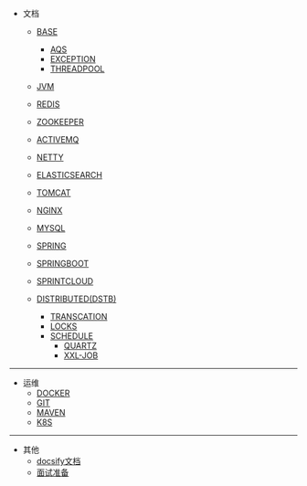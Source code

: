 * 文档

  - [BASE](docs/base/)
  	+ [AQS](docs/base/AQS.md)
	+ [EXCEPTION](docs/base/exception.md)
	+ [THREADPOOL](docs/base/threadpoolexecutor.md)

  - [JVM](docs/jvm/jvm.md)
  - [REDIS](docs/redis/redis.md)
  - [ZOOKEEPER](docs/zookeeper/zk.md)
  - [ACTIVEMQ](docs/activemq/acmq.md)
  - [NETTY](docs/netty/netty.md)
  - [ELASTICSEARCH](docs/es/es.md)
  - [TOMCAT](docs/tomcat/tomcat.md)
  - [NGINX](docs/nginx/nginx.md)
  - [MYSQL](docs/mysql/mysql.md)
  - [SPRING](docs/spring/spring.md)
  - [SPRINGBOOT](docs/springboot/springboot.md)
  - [SPRINTCLOUD](docs/springcloud/springcloud.md)

  - [DISTRIBUTED(DSTB)](docs/dstb/)
  	+ [TRANSCATION](docs/dstb/transcation.md)
	+ [LOCKS](docs/dstb/lock.md)
	+ [SCHEDULE](docs/dstb/schedule/)
	  + [QUARTZ](docs/dstb/schedule/quartz.md)
	  + [XXL-JOB](docs/dstb/schedule/xxl-job.md)

---
* 运维
  - [DOCKER](docs/docker/docker.md)
  - [GIT](docs/git/git.md)
  - [MAVEN](docs/maven/maven.md)
  - [K8S](docs/k8s/k8s.md)

---

* 其他
	- [docsify文档](https://docsify.js.org/#/zh-cn/)
	- [面试准备](docs/JVM/review-preparement.md)

